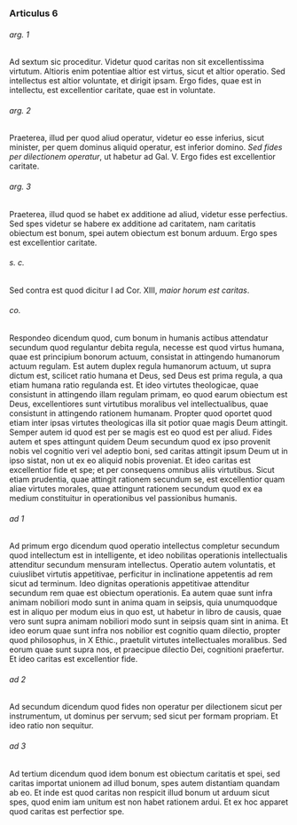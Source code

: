 ### Articulus 6

###### arg. 1
Ad sextum sic proceditur. Videtur quod caritas non sit excellentissima virtutum. Altioris enim potentiae altior est virtus, sicut et altior operatio. Sed intellectus est altior voluntate, et dirigit ipsam. Ergo fides, quae est in intellectu, est excellentior caritate, quae est in voluntate.

###### arg. 2
Praeterea, illud per quod aliud operatur, videtur eo esse inferius, sicut minister, per quem dominus aliquid operatur, est inferior domino. *Sed fides per dilectionem operatur*, ut habetur ad Gal. V. Ergo fides est excellentior caritate.

###### arg. 3
Praeterea, illud quod se habet ex additione ad aliud, videtur esse perfectius. Sed spes videtur se habere ex additione ad caritatem, nam caritatis obiectum est bonum, spei autem obiectum est bonum arduum. Ergo spes est excellentior caritate.

###### s. c.
Sed contra est quod dicitur I ad Cor. XIII, *maior horum est caritas*.

###### co.
Respondeo dicendum quod, cum bonum in humanis actibus attendatur secundum quod regulantur debita regula, necesse est quod virtus humana, quae est principium bonorum actuum, consistat in attingendo humanorum actuum regulam. Est autem duplex regula humanorum actuum, ut supra dictum est, scilicet ratio humana et Deus, sed Deus est prima regula, a qua etiam humana ratio regulanda est. Et ideo virtutes theologicae, quae consistunt in attingendo illam regulam primam, eo quod earum obiectum est Deus, excellentiores sunt virtutibus moralibus vel intellectualibus, quae consistunt in attingendo rationem humanam. Propter quod oportet quod etiam inter ipsas virtutes theologicas illa sit potior quae magis Deum attingit. Semper autem id quod est per se magis est eo quod est per aliud. Fides autem et spes attingunt quidem Deum secundum quod ex ipso provenit nobis vel cognitio veri vel adeptio boni, sed caritas attingit ipsum Deum ut in ipso sistat, non ut ex eo aliquid nobis proveniat. Et ideo caritas est excellentior fide et spe; et per consequens omnibus aliis virtutibus. Sicut etiam prudentia, quae attingit rationem secundum se, est excellentior quam aliae virtutes morales, quae attingunt rationem secundum quod ex ea medium constituitur in operationibus vel passionibus humanis.

###### ad 1
Ad primum ergo dicendum quod operatio intellectus completur secundum quod intellectum est in intelligente, et ideo nobilitas operationis intellectualis attenditur secundum mensuram intellectus. Operatio autem voluntatis, et cuiuslibet virtutis appetitivae, perficitur in inclinatione appetentis ad rem sicut ad terminum. Ideo dignitas operationis appetitivae attenditur secundum rem quae est obiectum operationis. Ea autem quae sunt infra animam nobiliori modo sunt in anima quam in seipsis, quia unumquodque est in aliquo per modum eius in quo est, ut habetur in libro de causis, quae vero sunt supra animam nobiliori modo sunt in seipsis quam sint in anima. Et ideo eorum quae sunt infra nos nobilior est cognitio quam dilectio, propter quod philosophus, in X Ethic., praetulit virtutes intellectuales moralibus. Sed eorum quae sunt supra nos, et praecipue dilectio Dei, cognitioni praefertur. Et ideo caritas est excellentior fide.

###### ad 2
Ad secundum dicendum quod fides non operatur per dilectionem sicut per instrumentum, ut dominus per servum; sed sicut per formam propriam. Et ideo ratio non sequitur.

###### ad 3
Ad tertium dicendum quod idem bonum est obiectum caritatis et spei, sed caritas importat unionem ad illud bonum, spes autem distantiam quandam ab eo. Et inde est quod caritas non respicit illud bonum ut arduum sicut spes, quod enim iam unitum est non habet rationem ardui. Et ex hoc apparet quod caritas est perfectior spe.

